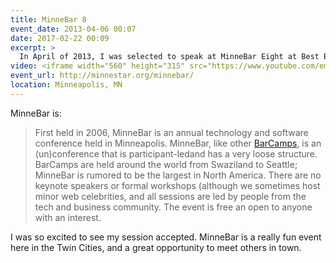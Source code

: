 ```yaml
---
title: MinneBar 8
event_date: 2013-04-06 00:07
date: 2017-02-22 00:09
excerpt: >
  In April of 2013, I was selected to speak at MinneBar Eight at Best Buy HQ. I gave my *Become a Better Designer with Side Projects* talk to encourage others to start a side project.
video: <iframe width="560" height="315" src="https://www.youtube.com/embed/_VspTuwGtkk" frameborder="0" allowfullscreen></iframe>
event_url: http://minnestar.org/minnebar/
location: Minneapolis, MN
---
```


MinneBar is:

> First held in 2006, MinneBar is an annual technology and software conference held in Minneapolis.  MinneBar, like other [BarCamps](http://en.wikipedia.org/wiki/BarCamp), is an (un)conference that is participant-ledand has a very loose structure.  BarCamps are held around the world from Swaziland to Seattle; MinneBar is rumored to be the largest in North America.  There are no keynote speakers or formal workshops (although we sometimes host minor web celebrities, and all sessions are led by people from the tech and business community.  The event is free an open to anyone with an interest.

I was so excited to see my session accepted. MinneBar is a really fun event here in the Twin Cities, and a great opportunity to meet others in town.

<script async class="speakerdeck-embed" data-id="7e965ac09fa901307d276651934d0b34" data-ratio="1.33333333333333" src="//speakerdeck.com/assets/embed.js"></script>
